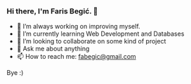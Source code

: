 ### Hi there, I'm Faris Begić. 👋

- 🔭 I’m always working on improving myself.
- 🌱 I’m currently learning Web Development and Databases
- 👯 I’m looking to collaborate on some kind of project
- 💬 Ask me about anything
- 📫 How to reach me: fabegic@gmail.com

Bye :)
